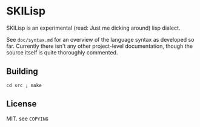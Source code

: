 # SKILisp

SKILisp is an experimental (read: Just me dicking around) lisp dialect.

See `doc/syntax.md` for an overview of the language syntax as developed
so far. Currently there isn't any other project-level documentation, though
the source itself is quite thoroughly commented.

## Building

	cd src ; make

## License

MIT. see `COPYING`
